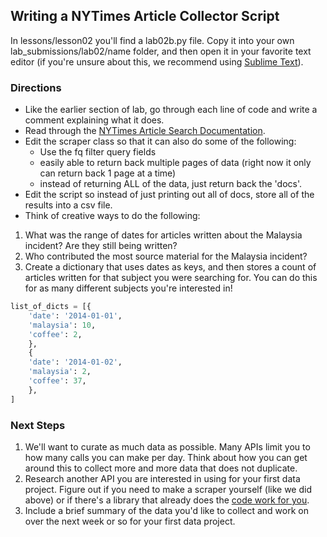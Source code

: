 ## Writing a NYTimes Article Collector Script

In lessons/lesson02 you'll find a lab02b.py file. Copy it into your own lab_submissions/lab02/name folder, and then open it in your favorite text editor (if you're unsure about this, we recommend using <a href="http://www.sublimetext.com/2">Sublime Text</a>).

### Directions

* Like the earlier section of lab, go through each line of code and write a comment explaining what it does.
* Read through the <a href="http://developer.nytimes.com/docs/read/article_search_api_v2">NYTimes Article Search Documentation</a>.
* Edit the scraper class so that it can also do some of the following:
	* Use the fq filter query fields
	* easily able to return back multiple pages of data (right now it only can return back 1 page at a time)
    * instead of returning ALL of the data, just return back the 'docs'.
* Edit the script so instead of just printing out all of docs, store all of the results into a csv file.
* Think of creative ways to do the following:

1. What was the range of dates for articles written about the Malaysia incident? Are they still being written?
2. Who contributed the most source material for the Malaysia incident?
3. Create a dictionary that uses dates as keys, and then stores a count of articles written for that subject you were searching for. You can do this for as many different subjects you're interested in!

```python
list_of_dicts = [{
    'date': '2014-01-01',
    'malaysia': 10,
    'coffee': 2,
    },
    {
    'date': '2014-01-02',
    'malaysia': 2,
    'coffee': 37,
    },
]
```


### Next Steps
1. We'll want to curate as much data as possible. Many APIs limit you to how many calls you can make per day. Think about how you can get around this to collect more and more data that does not duplicate.
2. Research another API you are interested in using for your first data project. Figure out if you need to make a scraper yourself (like we did above) or if there's a library that already does the <a href='https://pypi.python.org/pypi/nytimesarticle/0.1.0'> code work for you</a>.
3. Include a brief summary of the data you'd like to collect and work on over the next week or so for your first data project.